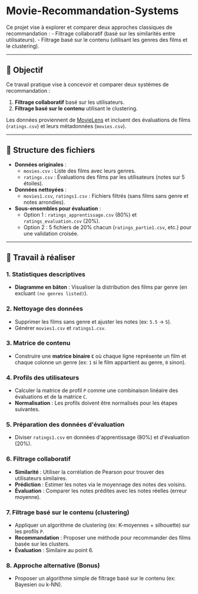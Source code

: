 # Movie-Recommandation-Systems
Ce projet vise à explorer et comparer deux approches classiques de recommandation :   - Filtrage collaboratif (basé sur les similarités entre utilisateurs).   - Filtrage basé sur le contenu (utilisant les genres des films et le clustering).

---

## 📌 Objectif  
Ce travail pratique vise à concevoir et comparer deux systèmes de recommandation :  
1. **Filtrage collaboratif** basé sur les utilisateurs.  
2. **Filtrage basé sur le contenu** utilisant le clustering.  

Les données proviennent de [MovieLens](http://movielens.org) et incluent des évaluations de films (`ratings.csv`) et leurs métadonnées (`movies.csv`).  

---

## 📂 Structure des fichiers  
- **Données originales** :  
  - `movies.csv` : Liste des films avec leurs genres.  
  - `ratings.csv` : Évaluations des films par les utilisateurs (notes sur 5 étoiles).  
- **Données nettoyées** :  
  - `movies1.csv`, `ratings1.csv` : Fichiers filtrés (sans films sans genre et notes arrondies).  
- **Sous-ensembles pour évaluation** :  
  - Option 1 : `ratings_apprentissage.csv` (80%) et `ratings_evaluation.csv` (20%).  
  - Option 2 : 5 fichiers de 20% chacun (`ratings_partie1.csv`, etc.) pour une validation croisée.  

---

## 🔧 Travail à réaliser  

### 1. Statistiques descriptives  
- **Diagramme en bâton** : Visualiser la distribution des films par genre (en excluant `(no genres listed)`).  

### 2. Nettoyage des données  
- Supprimer les films sans genre et ajuster les notes (ex: `5.5` → `5`).  
- Générer `movies1.csv` et `ratings1.csv`.  

### 3. Matrice de contenu  
- Construire une **matrice binaire `C`** où chaque ligne représente un film et chaque colonne un genre (ex: `1` si le film appartient au genre, `0` sinon).  

### 4. Profils des utilisateurs  
- Calculer la matrice de profil `P` comme une combinaison linéaire des évaluations et de la matrice `C`.  
- **Normalisation** : Les profils doivent être normalisés pour les étapes suivantes.  

### 5. Préparation des données d'évaluation  
- Diviser `ratings1.csv` en données d'apprentissage (80%) et d'évaluation (20%).  

### 6. Filtrage collaboratif  
- **Similarité** : Utiliser la corrélation de Pearson pour trouver des utilisateurs similaires.  
- **Prédiction** : Estimer les notes via le moyennage des notes des voisins.  
- **Évaluation** : Comparer les notes prédites avec les notes réelles (erreur moyenne).  

### 7. Filtrage basé sur le contenu (clustering)  
- Appliquer un algorithme de clustering (ex: K-moyennes + silhouette) sur les profils `P`.  
- **Recommandation** : Proposer une méthode pour recommander des films basée sur les clusters.  
- **Évaluation** : Similaire au point 6.  

### 8. Approche alternative (Bonus)  
- Proposer un algorithme simple de filtrage basé sur le contenu (ex: Bayesien ou k-NN).  